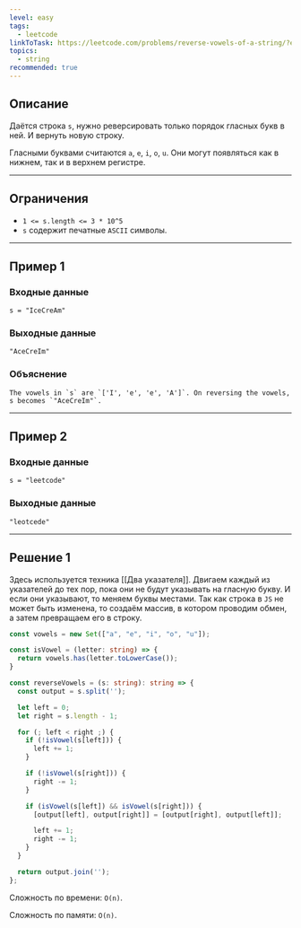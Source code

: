 ```yaml
---
level: easy
tags:
  - leetcode
linkToTask: https://leetcode.com/problems/reverse-vowels-of-a-string/?envType=study-plan-v2&envId=leetcode-75
topics:
  - string
recommended: true
---
```

## Описание

Даётся строка `s`, нужно реверсировать только порядок гласных букв в ней. И вернуть новую строку.

Гласными буквами считаются `a`, `e`, `i`, `o`, `u`. Они могут появляться как в нижнем, так и в верхнем регистре.

---
## Ограничения

- `1 <= s.length <= 3 * 10^5`
- `s` содержит печатные `ASCII` символы.

---
## Пример 1

### Входные данные

```
s = "IceCreAm"
```
### Выходные данные

```
"AceCreIm"
```
### Объяснение

```
The vowels in `s` are `['I', 'e', 'e', 'A']`. On reversing the vowels, s becomes `"AceCreIm"`.
```

---
## Пример 2

### Входные данные

```
s = "leetcode"
```
### Выходные данные

```
"leotcede"
```

---
## Решение 1

Здесь используется техника [[Два указателя]]. Двигаем каждый из указателей до тех пор, пока они не будут указывать на гласную букву. И если они указывают, то меняем буквы местами. Так как строка в `JS` не может быть изменена, то создаём массив, в котором проводим обмен, а затем превращаем его в строку.

```typescript
const vowels = new Set(["a", "e", "i", "o", "u"]);

const isVowel = (letter: string) => {
  return vowels.has(letter.toLowerCase());
}

const reverseVowels = (s: string): string => {
  const output = s.split('');

  let left = 0;
  let right = s.length - 1;

  for (; left < right ;) {
    if (!isVowel(s[left])) {
      left += 1;
    }

    if (!isVowel(s[right])) {
      right -= 1;
    }

    if (isVowel(s[left]) && isVowel(s[right])) {
      [output[left], output[right]] = [output[right], output[left]];

      left += 1;
      right -= 1;
    }
  }

  return output.join('');
};
```

Сложность по времени: `O(n)`.

Сложность по памяти: `O(n)`.